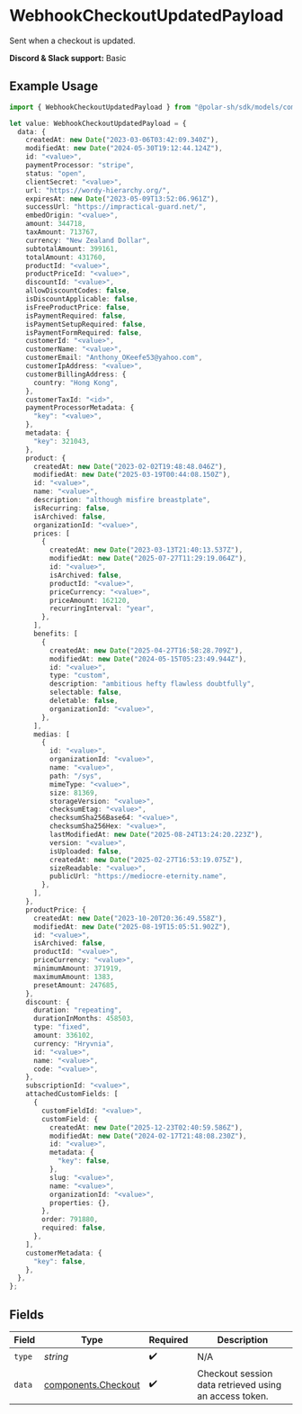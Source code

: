 # WebhookCheckoutUpdatedPayload

Sent when a checkout is updated.

**Discord & Slack support:** Basic

## Example Usage

```typescript
import { WebhookCheckoutUpdatedPayload } from "@polar-sh/sdk/models/components";

let value: WebhookCheckoutUpdatedPayload = {
  data: {
    createdAt: new Date("2023-03-06T03:42:09.340Z"),
    modifiedAt: new Date("2024-05-30T19:12:44.124Z"),
    id: "<value>",
    paymentProcessor: "stripe",
    status: "open",
    clientSecret: "<value>",
    url: "https://wordy-hierarchy.org/",
    expiresAt: new Date("2023-05-09T13:52:06.961Z"),
    successUrl: "https://impractical-guard.net/",
    embedOrigin: "<value>",
    amount: 344718,
    taxAmount: 713767,
    currency: "New Zealand Dollar",
    subtotalAmount: 399161,
    totalAmount: 431760,
    productId: "<value>",
    productPriceId: "<value>",
    discountId: "<value>",
    allowDiscountCodes: false,
    isDiscountApplicable: false,
    isFreeProductPrice: false,
    isPaymentRequired: false,
    isPaymentSetupRequired: false,
    isPaymentFormRequired: false,
    customerId: "<value>",
    customerName: "<value>",
    customerEmail: "Anthony_OKeefe53@yahoo.com",
    customerIpAddress: "<value>",
    customerBillingAddress: {
      country: "Hong Kong",
    },
    customerTaxId: "<id>",
    paymentProcessorMetadata: {
      "key": "<value>",
    },
    metadata: {
      "key": 321043,
    },
    product: {
      createdAt: new Date("2023-02-02T19:48:48.046Z"),
      modifiedAt: new Date("2025-03-19T00:44:08.150Z"),
      id: "<value>",
      name: "<value>",
      description: "although misfire breastplate",
      isRecurring: false,
      isArchived: false,
      organizationId: "<value>",
      prices: [
        {
          createdAt: new Date("2023-03-13T21:40:13.537Z"),
          modifiedAt: new Date("2025-07-27T11:29:19.064Z"),
          id: "<value>",
          isArchived: false,
          productId: "<value>",
          priceCurrency: "<value>",
          priceAmount: 162120,
          recurringInterval: "year",
        },
      ],
      benefits: [
        {
          createdAt: new Date("2025-04-27T16:58:28.709Z"),
          modifiedAt: new Date("2024-05-15T05:23:49.944Z"),
          id: "<value>",
          type: "custom",
          description: "ambitious hefty flawless doubtfully",
          selectable: false,
          deletable: false,
          organizationId: "<value>",
        },
      ],
      medias: [
        {
          id: "<value>",
          organizationId: "<value>",
          name: "<value>",
          path: "/sys",
          mimeType: "<value>",
          size: 81369,
          storageVersion: "<value>",
          checksumEtag: "<value>",
          checksumSha256Base64: "<value>",
          checksumSha256Hex: "<value>",
          lastModifiedAt: new Date("2025-08-24T13:24:20.223Z"),
          version: "<value>",
          isUploaded: false,
          createdAt: new Date("2025-02-27T16:53:19.075Z"),
          sizeReadable: "<value>",
          publicUrl: "https://mediocre-eternity.name",
        },
      ],
    },
    productPrice: {
      createdAt: new Date("2023-10-20T20:36:49.558Z"),
      modifiedAt: new Date("2025-08-19T15:05:51.902Z"),
      id: "<value>",
      isArchived: false,
      productId: "<value>",
      priceCurrency: "<value>",
      minimumAmount: 371919,
      maximumAmount: 1383,
      presetAmount: 247685,
    },
    discount: {
      duration: "repeating",
      durationInMonths: 458503,
      type: "fixed",
      amount: 336102,
      currency: "Hryvnia",
      id: "<value>",
      name: "<value>",
      code: "<value>",
    },
    subscriptionId: "<value>",
    attachedCustomFields: [
      {
        customFieldId: "<value>",
        customField: {
          createdAt: new Date("2025-12-23T02:40:59.586Z"),
          modifiedAt: new Date("2024-02-17T21:48:08.230Z"),
          id: "<value>",
          metadata: {
            "key": false,
          },
          slug: "<value>",
          name: "<value>",
          organizationId: "<value>",
          properties: {},
        },
        order: 791880,
        required: false,
      },
    ],
    customerMetadata: {
      "key": false,
    },
  },
};
```

## Fields

| Field                                                      | Type                                                       | Required                                                   | Description                                                |
| ---------------------------------------------------------- | ---------------------------------------------------------- | ---------------------------------------------------------- | ---------------------------------------------------------- |
| `type`                                                     | *string*                                                   | :heavy_check_mark:                                         | N/A                                                        |
| `data`                                                     | [components.Checkout](../../models/components/checkout.md) | :heavy_check_mark:                                         | Checkout session data retrieved using an access token.     |